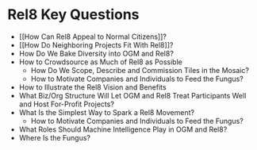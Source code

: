 # Rel8 Key Questions
- [[How Can Rel8 Appeal to Normal Citizens]]?
- [[How Do Neighboring Projects Fit With Rel8]]?
- How Do We Bake Diversity into OGM and Rel8?
- How to Crowdsource as Much of Rel8 as Possible
	- How Do We Scope, Describe and Commission Tiles in the Mosaic?
	- How to Motivate Companies and Individuals to Feed the Fungus?
- How to Illustrate the Rel8 Vision and Benefits
- What Biz/Org Structure Will Let OGM and Rel8 Treat Participants Well and Host For-Profit Projects?
- What Is the Simplest Way to Spark a Rel8 Movement?
	- How to Motivate Companies and Individuals to Feed the Fungus?
- What Roles Should Machine Intelligence Play in OGM and Rel8?
- Where Is the Fungus?
